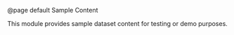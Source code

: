 @page default Sample Content

This module provides sample dataset content for testing or demo purposes.
